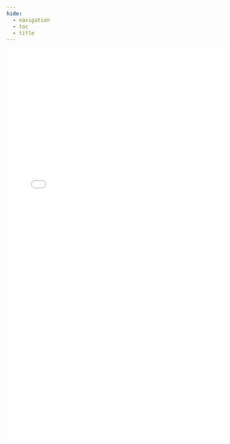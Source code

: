 ```yaml
---
hide:
  - navigation
  - toc
  - title
---
```


<style>
  .md-typeset h1,
  .md-content__button {
    display: none;
  }
</style>

<style>
.tasks-iframe{
    width: 100%;
    height: 900px;
    border: 0;
}
</style>

<iframe src="../fractal-tasks/" class="tasks-iframe">
</iframe>
